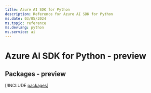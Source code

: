 ```yaml
---
title: Azure AI SDK for Python
description: Reference for Azure AI SDK for Python
ms.date: 03/05/2024
ms.topic: reference
ms.devlang: python
ms.service: ai
---
```

# Azure AI SDK for Python - preview
## Packages - preview
[!INCLUDE [packages](ai-index.md)]